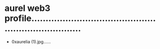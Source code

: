 # aurel web3 profile.......................................................................
- 0xaurelia (1).jpg......
